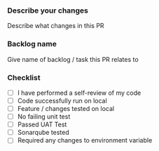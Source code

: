 ### Describe your changes
Describe what changes in this PR

### Backlog name
Give name of backlog / task this PR relates to

### Checklist
- [ ] I have performed a self-review of my code
- [ ] Code successfully run on local
- [ ] Feature / changes tested on local
- [ ] No failing unit test
- [ ] Passed UAT Test
- [ ] Sonarqube tested 
- [ ] Required any changes to environment variable
